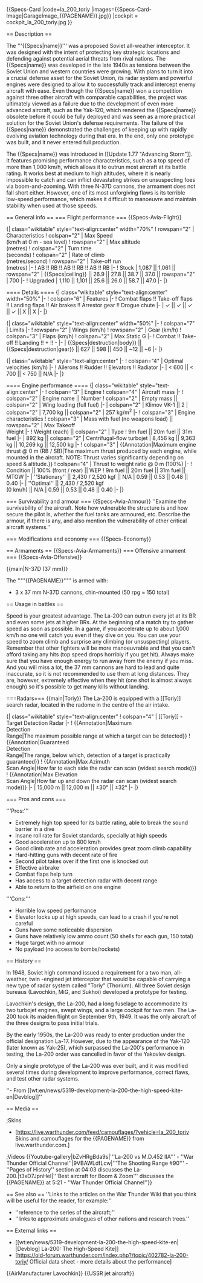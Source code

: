 {{Specs-Card
|code=la_200_toriy
|images={{Specs-Card-Image|GarageImage_{{PAGENAME}}.jpg}}
|cockpit = cockpit_la_200_toriy.jpg
}}

== Description ==
<!-- ''In the description, the first part should be about the history of and the creation and combat usage of the aircraft, as well as its key features. In the second part, tell the reader about the aircraft in the game. Insert a screenshot of the vehicle, so that if the novice player does not remember the vehicle by name, he will immediately understand what kind of vehicle the article is talking about.'' -->
The '''{{Specs|name}}''' was a proposed Soviet all-weather interceptor. It was designed with the intent of protecting key strategic locations and defending against potential aerial threats from rival nations. The {{Specs|name}} was developed in the late 1940s as tensions between the Soviet Union and western countries were growing. With plans to turn it into a crucial defense asset for the Soviet Union, its radar system and powerful engines were designed to allow it to successfully track and intercept enemy aircraft with ease. Even though the {{Specs|name}} won a competition against three other aircraft with comparable capabilities, the project was ultimately viewed as a failure due to the development of even more advanced aircraft, such as the Yak-120, which rendered the {{Specs|name}} obsolete before it could be fully deployed and was seen as a more practical solution for the Soviet Union's defense requirements. The failure of the {{Specs|name}} demonstrated the challenges of keeping up with rapidly evolving aviation technology during that era. In the end, only one prototype was built, and it never entered full production.

The {{Specs|name}} was introduced in [[Update 1.77 "Advancing Storm"]]. It features promising performance characteristics, such as a top speed of more than 1,000 km/h, which allows it to outrun most aircraft at its battle rating. It works best at medium to high altitudes, where it is nearly impossible to catch and can inflict devastating strikes on unsuspecting foes via boom-and-zooming. With three N-37D cannons, the armament does not fall short either. However, one of its most unforgiving flaws is its terrible low-speed performance, which makes it difficult to manoeuvre and maintain stability when used at those speeds.

== General info ==
=== Flight performance ===
{{Specs-Avia-Flight}}
<!-- ''Describe how the aircraft behaves in the air. Speed, manoeuvrability, acceleration and allowable loads - these are the most important characteristics of the vehicle.'' -->

{| class="wikitable" style="text-align:center" width="70%"
! rowspan="2" | Characteristics
! colspan="2" | Max Speed<br>(km/h at 0 m - sea level)
! rowspan="2" | Max altitude<br>(metres)
! colspan="2" | Turn time<br>(seconds)
! colspan="2" | Rate of climb<br>(metres/second)
! rowspan="2" | Take-off run<br>(metres)
|-
! AB !! RB !! AB !! RB !! AB !! RB
|-
! Stock
| 1,087 || 1,061 || rowspan="2" | {{Specs|ceiling}} || 26.9 || 27.8 || 38.7 || 37.0 || rowspan="2" | 700
|-
! Upgraded
| 1,110 || 1,101 || 25.6 || 26.0 || 58.7 || 47.0
|-
|}

==== Details ====
{| class="wikitable" style="text-align:center" width="50%"
|-
! colspan="6" | Features
|-
! Combat flaps !! Take-off flaps !! Landing flaps !! Air brakes !! Arrestor gear !! Drogue chute
|-
| ✓ || ✓ || ✓ || ✓ || X || X     <!-- ✓ -->
|-
|}

{| class="wikitable" style="text-align:center" width="50%"
|-
! colspan="7" | Limits
|-
! rowspan="2" | Wings (km/h)
! rowspan="2" | Gear (km/h)
! colspan="3" | Flaps (km/h)
! colspan="2" | Max Static G
|-
! Combat !! Take-off !! Landing !! + !! -
|-
| {{Specs|destruction|body}} || {{Specs|destruction|gear}} || 627 || 598 || 450 || ~12 || ~6
|-
|}

{| class="wikitable" style="text-align:center"
|-
! colspan="4" | Optimal velocities (km/h)
|-
! Ailerons !! Rudder !! Elevators !! Radiator
|-
| < 600 || < 700 || < 750 || N/A
|-
|}

==== Engine performance ====
{| class="wikitable" style="text-align:center"
|-
! colspan="3" | Engine
! colspan="4" | Aircraft mass
|-
! colspan="2" | Engine name || Number
! colspan="2" | Empty mass || colspan="2" | Wing loading (full fuel)
|-
| colspan="2" | Klimov VK-1 || 2
| colspan="2" | 7,700 kg || colspan="2" | 257 kg/m<sup>2</sup>
|-
! colspan="3" | Engine characteristics
! colspan="3" | Mass with fuel (no weapons load) || rowspan="2" | Max Takeoff<br />Weight
|-
! Weight (each) || colspan="2" | Type
! 9m fuel || 20m fuel || 31m fuel
|-
| 892 kg || colspan="2" | Centrifugal-flow turbojet
| 8,456 kg || 9,363 kg || 10,269 kg || 12,500 kg
|-
! colspan="3" | {{Annotation|Maximum engine thrust @ 0 m (RB / SB)|The maximum thrust produced by each engine, while mounted in the aircraft. NOTE: Thrust varies significantly depending on speed & altitude.}}
! colspan="4" | Thrust to weight ratio @ 0 m (100%)
|-
! Condition || 100% (front / rear) || WEP
! 9m fuel || 20m fuel || 31m fuel || MTOW
|-
| ''Stationary'' || 2,430 / 2,520 kgf || N/A
| 0.59 || 0.53 || 0.48 || 0.40
|-
| ''Optimal'' || 2,430 / 2,520 kgf<br />(0 km/h) || N/A
| 0.59 || 0.53 || 0.48 || 0.40
|-
|}

=== Survivability and armour ===
{{Specs-Avia-Armour}}
''Examine the survivability of the aircraft. Note how vulnerable the structure is and how secure the pilot is, whether the fuel tanks are armoured, etc. Describe the armour, if there is any, and also mention the vulnerability of other critical aircraft systems.''

=== Modifications and economy ===
{{Specs-Economy}}

== Armaments ==
{{Specs-Avia-Armaments}}
=== Offensive armament ===
{{Specs-Avia-Offensive}}
<!-- ''Describe the offensive armament of the aircraft, if any. Describe how effective the cannons and machine guns are in a battle, and also what belts or drums are better to use. If there is no offensive weaponry, delete this subsection.'' -->
{{main|N-37D (37 mm)}}

The '''''{{PAGENAME}}''''' is armed with:

* 3 x 37 mm N-37D cannons, chin-mounted (50 rpg = 150 total)

== Usage in battles ==
<!-- ''Describe the tactics of playing in the aircraft, the features of using aircraft in a team and advice on tactics. Refrain from creating a "guide" - do not impose a single point of view, but instead, give the reader food for thought. Examine the most dangerous enemies and give recommendations on fighting them. If necessary, note the specifics of the game in different modes (AB, RB, SB).'' -->

Speed is your greatest advantage. The La-200 can outrun every jet at its BR and even some jets at higher BRs. At the beginning of a match try to gather speed as soon as possible. In a game, if you accelerate up to about 1,000 km/h no one will catch you even if they dive on you. You can use your speed to zoom climb and surprise any climbing (or unsuspecting) players. Remember that other fighters will be more manoeuvrable and that you can't afford taking any hits (top speed drops horribly if you get hit). Always make sure that you have enough energy to run away from the enemy if you miss. And you will miss a lot, the 37 mm cannons are hard to lead and quite inaccurate, so it is not recommended to use them at long distances. They are, however, extremely effective when they hit (one shot is almost always enough) so it's possible to get many kills without landing.

===Radars===
{{main|Toriy}}
The La-200 is equipped with a [[Toriy]] search radar, located in the radome in the centre of the air intake.

{| class="wikitable" style="text-align:center"
! colspan="4" | [[Toriy]] - Target Detection Radar
|-
! {{Annotation|Maximum<br/>Detection<br/>Range|The maximum possible range at which a target can be detected}}
! {{Annotation|Guaranteed<br/>Detection<br/>Range|The range, below which, detection of a target is practically guaranteed}}
! {{Annotation|Max Azimuth<br/>Scan Angle|How far to each side the radar can scan (widest search mode)}}
! {{Annotation|Max Elevation<br/>Scan Angle|How far up and down the radar can scan (widest search mode)}}
|-
| 15,000 m || 12,000 m || ±30° || ±32°
|-
|}

=== Pros and cons ===
<!-- ''Summarise and briefly evaluate the vehicle in terms of its characteristics and combat effectiveness. Mark its pros and cons in the bulleted list. Try not to use more than 6 points for each of the characteristics. Avoid using categorical definitions such as "bad", "good" and the like - use substitutions with softer forms such as "inadequate" and "effective".'' -->

'''Pros:'''

* Extremely high top speed for its battle rating, able to break the sound barrier in a dive
* Insane roll rate for Soviet standards, specially at high speeds
* Good acceleration up to 800 km/h
* Good climb rate and acceleration provides great zoom climb capability
* Hard-hitting guns with decent rate of fire
* Second pilot takes over if the first one is knocked out
* Effective airbrake
* Combat flaps help turn
* Has access to a target detection radar with decent range
* Able to return to the airfield on one engine

'''Cons:'''

* Horrible low speed performance
* Elevator locks up at high speeds, can lead to a crash if you're not careful
* Guns have some noticeable dispersion
* Guns have relatively low ammo count (50 shells for each gun, 150 total)
* Huge target with no armour
* No payload (no access to bombs/rockets)

== History ==
<!-- ''Describe the history of the creation and combat usage of the aircraft in more detail than in the introduction. If the historical reference turns out to be too long, take it to a separate article, taking a link to the article about the vehicle and adding a block "/History" (example: <nowiki>https://wiki.warthunder.com/(Vehicle-name)/History</nowiki>) and add a link to it here using the <code>main</code> template. Be sure to reference text and sources by using <code><nowiki><ref></ref></nowiki></code>, as well as adding them at the end of the article with <code><nowiki><references /></nowiki></code>. This section may also include the vehicle's dev blog entry (if applicable) and the in-game encyclopedia description (under <code><nowiki>=== In-game description ===</nowiki></code>, also if applicable).'' -->

In 1948, Soviet high command issued a requirement for a two man, all-weather, twin -engined jet interceptor that would be capable of carrying a new type of radar system called "Toriy" (Thorium). All three Soviet design bureaus (Lavochkin, MiG, and Sukhoi) developed a prototype for testing.

Lavochkin's design, the La-200, had a long fuselage to accommodate its two turbojet engines, swept wings, and a large cockpit for two men. The La-200 took its maiden flight on September 9th, 1949. It was the only aircraft of the three designs to pass initial trials.

By the early 1950s, the La-200 was ready to enter production under the official designation La-17. However, due to the appearance of the Yak-120 (later known as Yak-25), which surpassed the La-200's performance in testing, the La-200 order was cancelled in favor of the Yakovlev design.

Only a single prototype of the La-200 was ever built, and it was modified several times during development to improve performance, correct flaws, and test other radar systems.

''- From [[wt:en/news/5319-development-la-200-the-high-speed-kite-en|Devblog]]''

== Media ==
<!-- ''Excellent additions to the article would be video guides, screenshots from the game, and photos.'' -->

;Skins

* [https://live.warthunder.com/feed/camouflages/?vehicle=la_200_toriy Skins and camouflages for the {{PAGENAME}} from live.warthunder.com.]

;Videos
{{Youtube-gallery|bZvHRgBda9s|'''La-200 vs M.D.452 IIA''' - ''War Thunder Official Channel''|9VBAWLdfLcw|'''The Shooting Range #90''' - ''Pages of History'' section at 04:03 discusses the La-200.|t3xD7JpnHeI|'''Best aircraft for Boom & Zoom''' discusses the {{PAGENAME}} at 5:21 - ''War Thunder Official Channel''}}

== See also ==
''Links to the articles on the War Thunder Wiki that you think will be useful for the reader, for example:''

* ''reference to the series of the aircraft;''
* ''links to approximate analogues of other nations and research trees.''

== External links ==
<!-- ''Paste links to sources and external resources, such as:''
* ''topic on the official game forum;''
* ''other literature.'' -->

* [[wt:en/news/5319-development-la-200-the-high-speed-kite-en|[Devblog] La-200: The High-Speed Kite]]
* [https://old-forum.warthunder.com/index.php?/topic/402782-la-200-toriy/ Official data sheet - more details about the performance]

{{AirManufacturer Lavochkin}}
{{USSR jet aircraft}}